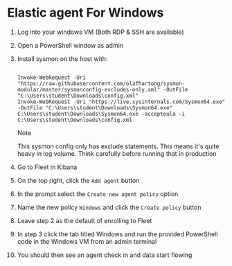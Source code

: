 # Elastic agent For Windows

1. Log into your windows VM (Both RDP & SSH are available)
2. Open a PowerShell window as admin
3. Install sysmon on the host with:

   ```

   Invoke-WebRequest -Uri "https://raw.githubusercontent.com/olafhartong/sysmon-modular/master/sysmonconfig-excludes-only.xml" -OutFile "C:\Users\student\Downloads\config.xml"
   Invoke-WebRequest -Uri "https://live.sysinternals.com/Sysmon64.exe" -OutFile "C:\Users\student\Downloads\Sysmon64.exe"
   C:\Users\student\Downloads\Sysmon64.exe -accepteula -i C:\Users\student\Downloads\config.xml
   ```

   > [!NOTE]
   > This sysmon config only has exclude statements. This means it's quite heavy in log volume. Think carefully before running that in production

4. Go to Fleet in Kibana
5. On the top right, click the `Add agent` button
6. In the prompt select the `Create new agent policy` option
7. Name the new policy `Windows` and click the `Create policy` button
8. Leave step 2 as the default of enrolling to Fleet
9. In step 3 click the tab titled Windows and run the provided PowerShell code in the Windows VM from an admin terminal
10. You should then see an agent check in and data start flowing
